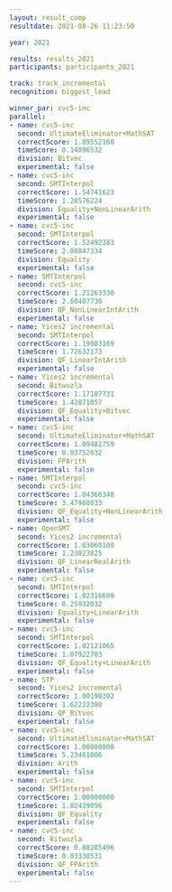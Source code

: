 ```yaml
---
layout: result_comp
resultdate: 2021-08-26 11:23:50

year: 2021

results: results_2021
participants: participants_2021

track: track_incremental
recognition: biggest_lead

winner_par: cvc5-inc
parallel:
- name: cvc5-inc
  second: UltimateEliminator+MathSAT
  correctScore: 1.89552160
  timeScore: 0.14896532
  division: Bitvec
  experimental: false
- name: cvc5-inc
  second: SMTInterpol
  correctScore: 1.54741623
  timeScore: 1.28576224
  division: Equality+NonLinearArith
  experimental: false
- name: cvc5-inc
  second: SMTInterpol
  correctScore: 1.52492383
  timeScore: 2.08847334
  division: Equality
  experimental: false
- name: SMTInterpol
  second: cvc5-inc
  correctScore: 1.21263330
  timeScore: 2.60407730
  division: QF_NonLinearIntArith
  experimental: false
- name: Yices2 incremental
  second: SMTInterpol
  correctScore: 1.19983169
  timeScore: 1.72632173
  division: QF_LinearIntArith
  experimental: false
- name: Yices2 incremental
  second: Bitwuzla
  correctScore: 1.17107731
  timeScore: 1.42871057
  division: QF_Equality+Bitvec
  experimental: false
- name: cvc5-inc
  second: UltimateEliminator+MathSAT
  correctScore: 1.09482759
  timeScore: 0.03752032
  division: FPArith
  experimental: false
- name: SMTInterpol
  second: cvc5-inc
  correctScore: 1.04366348
  timeScore: 3.47960033
  division: QF_Equality+NonLinearArith
  experimental: false
- name: OpenSMT
  second: Yices2 incremental
  correctScore: 1.03060109
  timeScore: 1.23023825
  division: QF_LinearRealArith
  experimental: false
- name: cvc5-inc
  second: SMTInterpol
  correctScore: 1.02316699
  timeScore: 8.25932032
  division: Equality+LinearArith
  experimental: false
- name: cvc5-inc
  second: SMTInterpol
  correctScore: 1.02121065
  timeScore: 1.07922703
  division: QF_Equality+LinearArith
  experimental: false
- name: STP
  second: Yices2 incremental
  correctScore: 1.00190392
  timeScore: 1.62222380
  division: QF_Bitvec
  experimental: false
- name: cvc5-inc
  second: UltimateEliminator+MathSAT
  correctScore: 1.00000000
  timeScore: 5.23461006
  division: Arith
  experimental: false
- name: cvc5-inc
  second: SMTInterpol
  correctScore: 1.00000000
  timeScore: 1.82439056
  division: QF_Equality
  experimental: false
- name: cvc5-inc
  second: Bitwuzla
  correctScore: 0.88205496
  timeScore: 0.03338531
  division: QF_FPArith
  experimental: false
---
```

